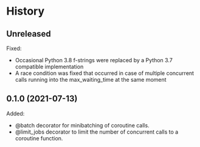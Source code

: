 # History

## Unreleased
Fixed:
* Occasional Python 3.8 f-strings were replaced by a Python 3.7 compatible implementation
* A race condition was fixed that occurred in case of multiple concurrent calls running into the
  max_waiting_time at the same moment

## 0.1.0 (2021-07-13)
  
Added:
* @batch decorator for minibatching of coroutine calls.
* @limit_jobs decorator to limit the number of concurrent calls to a coroutine function.
